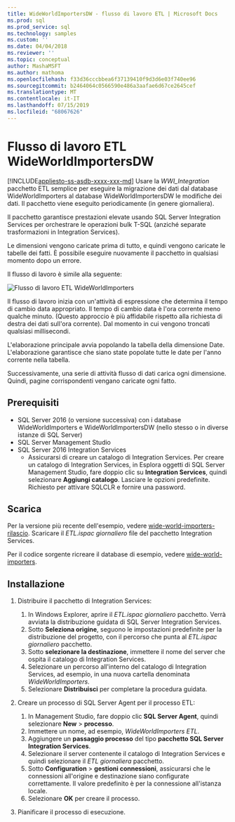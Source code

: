 ```yaml
---
title: WideWorldImportersDW - flusso di lavoro ETL | Microsoft Docs
ms.prod: sql
ms.prod_service: sql
ms.technology: samples
ms.custom: ''
ms.date: 04/04/2018
ms.reviewer: ''
ms.topic: conceptual
author: MashaMSFT
ms.author: mathoma
ms.openlocfilehash: f33d36cccbbea6f37139410f9d3d6e03f740ee96
ms.sourcegitcommit: b2464064c0566590e486a3aafae6d67ce2645cef
ms.translationtype: MT
ms.contentlocale: it-IT
ms.lasthandoff: 07/15/2019
ms.locfileid: "68067626"
---
```

# <a name="wideworldimportersdw-etl-workflow"></a>Flusso di lavoro ETL WideWorldImportersDW
[!INCLUDE[appliesto-ss-asdb-xxxx-xxx-md](../includes/appliesto-ss-asdb-xxxx-xxx-md.md)]
Usare la *WWI_Integration* pacchetto ETL semplice per eseguire la migrazione dei dati dal database WideWorldImporters al database WideWorldImportersDW le modifiche dei dati. Il pacchetto viene eseguito periodicamente (in genere giornaliera).

Il pacchetto garantisce prestazioni elevate usando SQL Server Integration Services per orchestrare le operazioni bulk T-SQL (anziché separate trasformazioni in Integration Services).

Le dimensioni vengono caricate prima di tutto, e quindi vengono caricate le tabelle dei fatti. È possibile eseguire nuovamente il pacchetto in qualsiasi momento dopo un errore.

Il flusso di lavoro è simile alla seguente:

 ![Flusso di lavoro ETL WideWorldImporters](media/wide-world-importers/wideworldimporters-etl-workflow.png)

Il flusso di lavoro inizia con un'attività di espressione che determina il tempo di cambio data appropriato. Il tempo di cambio data è l'ora corrente meno qualche minuto. (Questo approccio è più affidabile rispetto alla richiesta di destra dei dati sull'ora corrente). Dal momento in cui vengono troncati qualsiasi millisecondi.

L'elaborazione principale avvia popolando la tabella della dimensione Date. L'elaborazione garantisce che siano state popolate tutte le date per l'anno corrente nella tabella.

Successivamente, una serie di attività flusso di dati carica ogni dimensione. Quindi, pagine corrispondenti vengano caricate ogni fatto.

## <a name="prerequisites"></a>Prerequisiti

- SQL Server 2016 (o versione successiva) con i database WideWorldImporters e WideWorldImportersDW (nello stesso o in diverse istanze di SQL Server)
- SQL Server Management Studio
- SQL Server 2016 Integration Services
  - Assicurarsi di creare un catalogo di Integration Services. Per creare un catalogo di Integration Services, in Esplora oggetti di SQL Server Management Studio, fare doppio clic su **Integration Services**, quindi selezionare **Aggiungi catalogo**. Lasciare le opzioni predefinite. Richiesto per attivare SQLCLR e fornire una password.


## <a name="download"></a>Scarica

Per la versione più recente dell'esempio, vedere [wide-world-importers-rilascio](https://go.microsoft.com/fwlink/?LinkID=800630). Scaricare il *ETL.ispac giornaliero* file del pacchetto Integration Services.

Per il codice sorgente ricreare il database di esempio, vedere [wide-world-importers](https://github.com/Microsoft/sql-server-samples/tree/master/samples/databases/wide-world-importers/wwi-integration-etl).

## <a name="install"></a>Installazione

1. Distribuire il pacchetto di Integration Services:
   1. In Windows Explorer, aprire il *ETL.ispac giornaliero* pacchetto. Verrà avviata la distribuzione guidata di SQL Server Integration Services.
   2. Sotto **Seleziona origine**, seguono le impostazioni predefinite per la distribuzione del progetto, con il percorso che punta al *ETL.ispac giornaliero* pacchetto.
   3. Sotto **selezionare la destinazione**, immettere il nome del server che ospita il catalogo di Integration Services.
   4. Selezionare un percorso all'interno del catalogo di Integration Services, ad esempio, in una nuova cartella denominata *WideWorldImporters*.
   5. Selezionare **Distribuisci** per completare la procedura guidata.

2. Creare un processo di SQL Server Agent per il processo ETL:
   1. In Management Studio, fare doppio clic **SQL Server Agent**, quindi selezionare **New** > **processo**.
   2. Immettere un nome, ad esempio, *WideWorldImporters ETL*.
   3. Aggiungere un **passaggio processo** del tipo **pacchetto SQL Server Integration Services**.
   4. Selezionare il server contenente il catalogo di Integration Services e quindi selezionare il *ETL giornaliera* pacchetto.
   5. Sotto **Configuration** > **gestioni connessioni**, assicurarsi che le connessioni all'origine e destinazione siano configurate correttamente. Il valore predefinito è per la connessione all'istanza locale.
   6. Selezionare **OK** per creare il processo.

3. Pianificare il processo di esecuzione.
